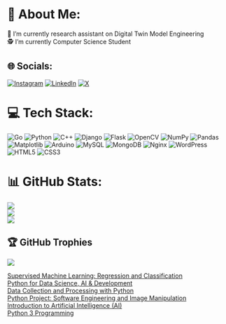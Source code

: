 # 💫 About Me:
🔭 I’m currently research assistant on Digital Twin Model Engineering<br>🕵️ I’m currently Computer Science Student<br>


## 🌐 Socials:
[![Instagram](https://img.shields.io/badge/Instagram-%23E4405F.svg?logo=Instagram&logoColor=white)](https://instagram.com/thiss.abolfazl) [![LinkedIn](https://img.shields.io/badge/LinkedIn-%230077B5.svg?logo=linkedin&logoColor=white)](https://linkedin.com/in/abolfazl-keshavarz-lin) [![X](https://img.shields.io/badge/X-black.svg?logo=X&logoColor=white)](https://x.com/theycallmeabol) 

# 💻 Tech Stack:
![Go](https://img.shields.io/badge/go-%2300ADD8.svg?style=for-the-badge&logo=go&logoColor=white) 
![Python](https://img.shields.io/badge/python-3670A0?style=for-the-badge&logo=python&logoColor=ffdd54) 
![C++](https://img.shields.io/badge/c++-%2300599C.svg?style=for-the-badge&logo=c%2B%2B&logoColor=white)
![Django](https://img.shields.io/badge/django-%23092E20.svg?style=for-the-badge&logo=django&logoColor=white) 
![Flask](https://img.shields.io/badge/flask-%23000.svg?style=for-the-badge&logo=flask&logoColor=white)
![OpenCV](https://img.shields.io/badge/opencv-%23white.svg?style=for-the-badge&logo=opencv&logoColor=white) 
![NumPy](https://img.shields.io/badge/numpy-%23013243.svg?style=for-the-badge&logo=numpy&logoColor=white) 
![Pandas](https://img.shields.io/badge/pandas-%23150458.svg?style=for-the-badge&logo=pandas&logoColor=white) 
![Matplotlib](https://img.shields.io/badge/Matplotlib-%23ffffff.svg?style=for-the-badge&logo=Matplotlib&logoColor=black) 
![Arduino](https://img.shields.io/badge/-Arduino-00979D?style=for-the-badge&logo=Arduino&logoColor=white) 
![MySQL](https://img.shields.io/badge/mysql-4479A1.svg?style=for-the-badge&logo=mysql&logoColor=white) 
![MongoDB](https://img.shields.io/badge/MongoDB-%234ea94b.svg?style=for-the-badge&logo=mongodb&logoColor=white) 
![Nginx](https://img.shields.io/badge/nginx-%23009639.svg?style=for-the-badge&logo=nginx&logoColor=white) 
![WordPress](https://img.shields.io/badge/WordPress-%23117AC9.svg?style=for-the-badge&logo=WordPress&logoColor=white) 
![HTML5](https://img.shields.io/badge/html5-%23E34F26.svg?style=for-the-badge&logo=html5&logoColor=white) 
![CSS3](https://img.shields.io/badge/css3-%231572B6.svg?style=for-the-badge&logo=css3&logoColor=white) 

# 📊 GitHub Stats:
![](https://github-readme-stats.vercel.app/api?username=abolfazlkeshavarz&theme=dark&hide_border=false&include_all_commits=true&count_private=true)<br/>
![](https://github-readme-streak-stats.herokuapp.com/?user=abolfazlkeshavarz&theme=dark&hide_border=false)<br/>
![](https://github-readme-stats.vercel.app/api/top-langs/?username=abolfazlkeshavarz&theme=dark&hide_border=false&include_all_commits=true&count_private=true&layout=compact)

## 🏆 GitHub Trophies
![](https://github-profile-trophy.vercel.app/?username=abolfazlkeshavarz&theme=radical&no-frame=false&no-bg=true&margin-w=4)


<!-- Proudly created with GPRM ( https://gprm.itsvg.in ) -->
<a align="center" href="https://coursera.org/share/99b1c151f0309fca627daa9d036d397a">Supervised Machine Learning: Regression and Classification</a><br>
<a align="center" href="https://coursera.org/share/fd6e3e46bb75c9cd144306344a5d6f25"> Python for Data Science, AI & Development</a><br>
<a align="center" href="https://coursera.org/share/05baa175cf707417b63830a2a61de245"> Data Collection and Processing with Python</a><br>
<a align="center" href="https://coursera.org/share/ae89a53175dc0a79706893a1991d9006"> Python Project: Software Engineering and Image Manipulation</a><br>
<a align="center" href="https://coursera.org/share/ae89a53175dc0a79706893a1991d9006"> Introduction to Artificial Intelligence (AI)</a><br>
<a align="center" href="https://coursera.org/share/2cbaebf27133c8dc09567612989bfd8d"> Python 3 Programming </a>

<!--
**abolfazlkeshavarz/abolfazlkeshavarz** is a ✨ _special_ ✨ repository because its `README.md` (this file) appears on your GitHub profile.

Here are some ideas to get you started:

- 🔭 I’m currently working on ...
- 🌱 I’m currently learning ...
- 👯 I’m looking to collaborate on ...
- 🤔 I’m looking for help with ...
- 💬 Ask me about ...
- 📫 How to reach me: ...
- 😄 Pronouns: ...
- ⚡ Fun fact: ...
-->
